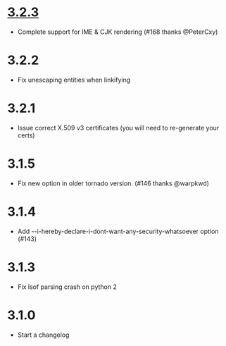 [3.2.3](https://github.com/paradoxxxzero/butterfly/compare/3.2.2...3.2.3)
=====

* Complete support for IME & CJK rendering (#168 thanks @PeterCxy)

3.2.2
=====

* Fix unescaping entities when linkifying

3.2.1
=====

* Issue correct X.509 v3 certificates (you will need to re-generate your certs)

3.1.5
=====

* Fix new option in older tornado version. (#146 thanks @warpkwd)

3.1.4
=====

* Add --i-hereby-declare-i-dont-want-any-security-whatsoever option (#143)

3.1.3
=====

* Fix lsof parsing crash on python 2

3.1.0
=====

* Start a changelog

